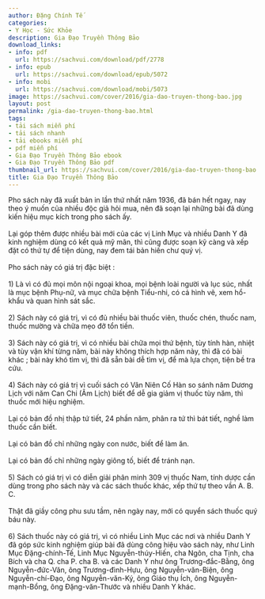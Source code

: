 ```yaml
---
author: Đặng Chính Tế
categories:
- Y Học - Sức Khỏe
description: Gia Đạo Truyền Thông Bảo
download_links:
- info: pdf
  url: https://sachvui.com/download/pdf/2778
- info: epub
  url: https://sachvui.com/download/epub/5072
- info: mobi
  url: https://sachvui.com/download/mobi/5073
image: https://sachvui.com/cover/2016/gia-dao-truyen-thong-bao.jpg
layout: post
permalink: /gia-dao-truyen-thong-bao.html
tags:
- tải sách miễn phí
- tải sách nhanh
- tải ebooks miễn phí
- pdf miễn phí
- Gia Đạo Truyền Thông Bảo ebook
- Gia Đạo Truyền Thông Bảo pdf
thumbnail_url: https://sachvui.com/cover/2016/gia-dao-truyen-thong-bao.jpg
title: Gia Đạo Truyền Thông Bảo
---
```


 <div class="item-desc text-justify"> <p>Pho sách này đã xuất bản in lần thứ nhất năm 1936, đã bán hết ngay, nay theo ý muốn của nhiều độc giả hỏi mua, nên đã soạn lại những bài đã dùng kiến hiệu mục kích trong pho sách ấy.<br><br>Lại góp thêm được nhiều bài mới của các vị Linh Mục và nhiều Danh Y đã kinh nghiệm dùng có kết quả mỹ mãn, thì cũng được soạn kỹ càng và xếp đặt có thứ tự để tiện dùng, nay đem tái bản hiến chư quý vị.<br><br>Pho sách này có giá trị đặc biệt :<br><br>1) Là vì có đủ mọi môn nội ngoại khoa, mọi bệnh loài người và lục súc, nhất là mục bệnh Phụ-nữ, và mục chữa bệnh Tiểu-nhi, có cả hình vẽ, xem hổ-khẩu và quan hình sát sắc.<br><br>2) Sách này có giá trị, vì có đủ nhiều bài thuốc viên, thuốc chén, thuốc nam, thuốc mường và chữa mẹo đỡ tổn tiền.<br><br>3) Sách này có giá trị, vì có nhiều bài chữa mọi thứ bệnh, tùy tính hàn, nhiệt và tùy vận khí từng năm, bài này không thích hợp năm này, thì đã có bài khác ; bài này khó tìm vị, thì đã sẵn bài dễ tìm vị, để mà lựa chọn, tiện bề tra cứu.<br><br>4) Sách này có giá trị vì cuối sách có Vân Niên Cố Hàn so sánh năm Dương Lịch với năm Can Chi (Âm Lịch) biết để dễ gia giảm vị thuốc tùy năm, thì thuốc mới hiệu nghiệm.<br><br>Lại có bản đồ nhị thập tứ tiết, 24 phần năm, phân ra tứ thì bát tiết, nghề làm thuốc cần biết.<br><br>Lại có bản đồ chỉ những ngày con nước, biết để làm ăn.<br><br>Lại có bản đồ chỉ những ngày giông tố, biết để tránh nạn.<br><br>5) Sách có giá trị vì có diễn giải phân minh 309 vị thuốc Nam, tính dược cần dùng trong pho sách này và các sách thuốc khác, xếp thứ tự theo vần A. B. C.<br><br>Thật đã giầy công phu sưu tầm, nên ngày nay, mới có quyển sách thuốc quý báu này.<br><br>6) Sách thuốc này có giá trị, vì có nhiều Linh Mục các nơi và nhiều Danh Y đã góp sức kinh nghiệm giúp bài đã dùng công hiệu vào sách này, như Linh Mục Đặng-chính-Tế, Linh Mục Nguyễn-thúy-Hiến, cha Ngôn, cha Tịnh, cha Bích và cha Q. cha P. cha B. và các Danh Y như ông Trương-đắc-Bằng, ông Nguyễn-đức-Văn, ông Trương-đình-Hựu, ông Nguyễn-văn-Biện, ông Nguyễn-chí-Đạo, ông Nguyễn-văn-Ký, ông Giáo thụ Ích, ông Nguyễn-mạnh-Bổng, ông Đặng-văn-Thước và nhiều Danh Y khác.<br> </p> </div>